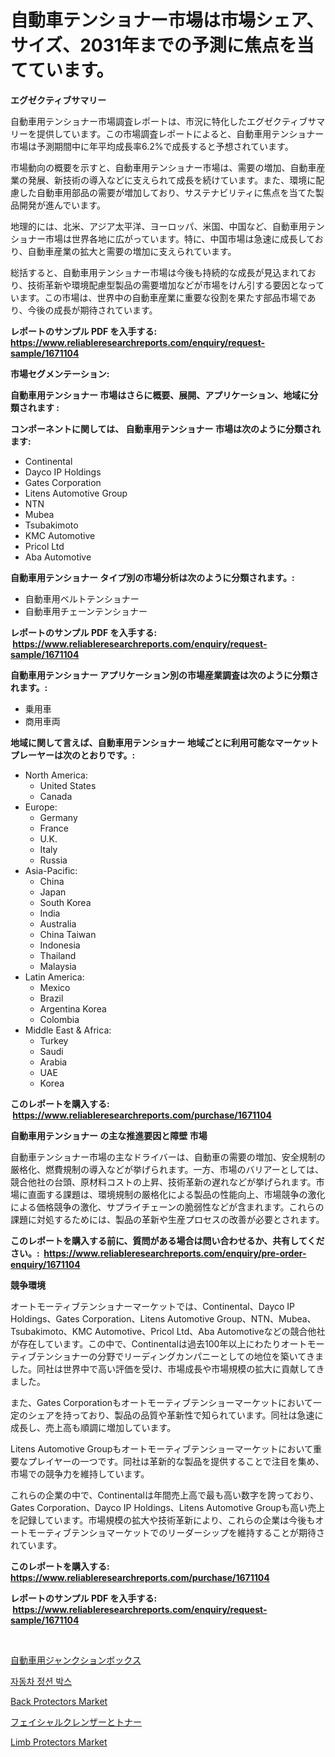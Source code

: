 <p><h1>自動車テンショナー市場は市場シェア、サイズ、2031年までの予測に焦点を当てています。</h1></p><p><strong>エグゼクティブサマリー</strong></p>
<p><p>自動車用テンショナー市場調査レポートは、市況に特化したエグゼクティブサマリーを提供しています。この市場調査レポートによると、自動車用テンショナー市場は予測期間中に年平均成長率6.2%で成長すると予想されています。</p><p>市場動向の概要を示すと、自動車用テンショナー市場は、需要の増加、自動車産業の発展、新技術の導入などに支えられて成長を続けています。また、環境に配慮した自動車用部品の需要が増加しており、サステナビリティに焦点を当てた製品開発が進んでいます。</p><p>地理的には、北米、アジア太平洋、ヨーロッパ、米国、中国など、自動車用テンショナー市場は世界各地に広がっています。特に、中国市場は急速に成長しており、自動車産業の拡大と需要の増加に支えられています。</p><p>総括すると、自動車用テンショナー市場は今後も持続的な成長が見込まれており、技術革新や環境配慮型製品の需要増加などが市場をけん引する要因となっています。この市場は、世界中の自動車産業に重要な役割を果たす部品市場であり、今後の成長が期待されています。</p></p>
<p><strong>レポートのサンプル PDF を入手する: <a href="https://www.reliableresearchreports.com/enquiry/request-sample/1671104">https://www.reliableresearchreports.com/enquiry/request-sample/1671104</a></strong></p>
<p><strong>市場セグメンテーション:</strong></p>
<p><strong> 自動車用テンショナー 市場はさらに概要、展開、アプリケーション、地域に分類されます :</strong></p>
<p><strong>コンポーネントに関しては、 自動車用テンショナー 市場は次のように分類されます: &nbsp;</strong></p>
<p><ul><li>Continental</li><li>Dayco IP Holdings</li><li>Gates Corporation</li><li>Litens Automotive Group</li><li>NTN</li><li>Mubea</li><li>Tsubakimoto</li><li>KMC Automotive</li><li>Pricol Ltd</li><li>Aba Automotive</li></ul></p>
<p><strong> 自動車用テンショナー タイプ別の市場分析は次のように分類されます。:</strong></p>
<p><ul><li>自動車用ベルトテンショナー</li><li>自動車用チェーンテンショナー</li></ul></p>
<p><strong>レポートのサンプル PDF を入手する: &nbsp;<a href="https://www.reliableresearchreports.com/enquiry/request-sample/1671104">https://www.reliableresearchreports.com/enquiry/request-sample/1671104</a></strong></p>
<p><strong> 自動車用テンショナー アプリケーション別の市場産業調査は次のように分類されます。:</strong></p>
<p><ul><li>乗用車</li><li>商用車両</li></ul></p>
<p><strong>地域に関して言えば、自動車用テンショナー 地域ごとに利用可能なマーケットプレーヤーは次のとおりです。:</strong></p>
<p><ul>
    <li>
        North America:
        <ul>
            <li>United States</li>
            <li>Canada</li>
        </ul>
    </li>
    <li>
        Europe:
        <ul>
            <li>Germany</li>
            <li>France</li>
            <li>U.K.</li>
            <li>Italy</li>
            <li>Russia</li>
        </ul>
    </li>
    <li>
        Asia-Pacific:
        <ul>
            <li>China</li>
            <li>Japan</li>
            <li>South Korea</li>
            <li>India</li>
            <li>Australia</li>
            <li>China Taiwan</li>
            <li>Indonesia</li>
            <li>Thailand</li>
            <li>Malaysia</li>
        </ul>
    </li>
    <li>
        Latin America:
        <ul>
            <li>Mexico</li>
            <li>Brazil</li>
            <li>Argentina Korea</li>
            <li>Colombia</li>
        </ul>
    </li>
    <li>
        Middle East & Africa:
        <ul>
            <li>Turkey</li>
            <li>Saudi</li>
            <li>Arabia</li>
            <li>UAE</li>
            <li>Korea</li>
        </ul>
    </li>
    </ul></p>
<p><strong>このレポートを購入する: &nbsp;<a href="https://www.reliableresearchreports.com/purchase/1671104">https://www.reliableresearchreports.com/purchase/1671104</a></strong></p>
<p><strong>自動車用テンショナー の主な推進要因と障壁 市場</strong></p>
<p><p>自動車テンショナー市場の主なドライバーは、自動車の需要の増加、安全規制の厳格化、燃費規制の導入などが挙げられます。一方、市場のバリアーとしては、競合他社の台頭、原材料コストの上昇、技術革新の遅れなどが挙げられます。市場に直面する課題は、環境規制の厳格化による製品の性能向上、市場競争の激化による価格競争の激化、サプライチェーンの脆弱性などが含まれます。これらの課題に対処するためには、製品の革新や生産プロセスの改善が必要とされます。</p></p>
<p><strong>このレポートを購入する前に、質問がある場合は問い合わせるか、共有してください。:&nbsp; <a href="https://www.reliableresearchreports.com/enquiry/pre-order-enquiry/1671104">https://www.reliableresearchreports.com/enquiry/pre-order-enquiry/1671104</a></strong></p>
<p><strong>競争環境</strong></p>
<p><p>オートモーティブテンショナーマーケットでは、Continental、Dayco IP Holdings、Gates Corporation、Litens Automotive Group、NTN、Mubea、Tsubakimoto、KMC Automotive、Pricol Ltd、Aba Automotiveなどの競合他社が存在しています。この中で、Continentalは過去100年以上にわたりオートモーティブテンショナーの分野でリーディングカンパニーとしての地位を築いてきました。同社は世界中で高い評価を受け、市場成長や市場規模の拡大に貢献してきました。</p><p>また、Gates Corporationもオートモーティブテンショーマーケットにおいて一定のシェアを持っており、製品の品質や革新性で知られています。同社は急速に成長し、売上高も順調に増加しています。</p><p>Litens Automotive Groupもオートモーティブテンショーマーケットにおいて重要なプレイヤーの一つです。同社は革新的な製品を提供することで注目を集め、市場での競争力を維持しています。</p><p>これらの企業の中で、Continentalは年間売上高で最も高い数字を誇っており、Gates Corporation、Dayco IP Holdings、Litens Automotive Groupも高い売上を記録しています。市場規模の拡大や技術革新により、これらの企業は今後もオートモーティブテンショマーケットでのリーダーシップを維持することが期待されています。</p></p>
<p><strong>このレポートを購入する: &nbsp; <a href="https://www.reliableresearchreports.com/purchase/1671104">https://www.reliableresearchreports.com/purchase/1671104</a></strong></p>
<p><strong>レポートのサンプル PDF を入手する: &nbsp;<a href="https://www.reliableresearchreports.com/enquiry/request-sample/1671104">https://www.reliableresearchreports.com/enquiry/request-sample/1671104</a></strong><strong></strong></p>
<p>&nbsp;</p>
<p><p><a href="https://github.com/cbigkbh02719/Market-Research-Report-List-1/blob/main/9194957185558.md">自動車用ジャンクションボックス</a></p><p><a href="https://github.com/vsr06p4p49/Market-Research-Report-List-1/blob/main/8198797185553.md">자동차 정션 박스</a></p><p><a href="https://view.publitas.com/reportprime-1/back-protectors-market-research-report-unlocks-analysis-on-the-market-financial-status-market-size-and-market-revenue-upto-2031/">Back Protectors Market</a></p><p><a href="https://github.com/mreklxf44233/Market-Research-Report-List-1/blob/main/3806425185557.md">フェイシャルクレンザーとトナー</a></p><p><a href="https://view.publitas.com/reportprime-1/limb-protectors-market-research-report-the-key-to-successful-business-strategy-forecasted-for-period-from-2024-2031/">Limb Protectors Market</a></p></p>